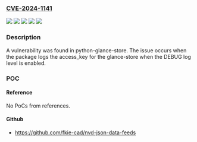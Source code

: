 ### [CVE-2024-1141](https://cve.mitre.org/cgi-bin/cvename.cgi?name=CVE-2024-1141)
![](https://img.shields.io/static/v1?label=Product&message=Red%20Hat%20OpenStack%20Platform%2016.1&color=blue)
![](https://img.shields.io/static/v1?label=Product&message=Red%20Hat%20OpenStack%20Platform%2016.2&color=blue)
![](https://img.shields.io/static/v1?label=Product&message=Red%20Hat%20OpenStack%20Platform%2017.1&color=blue)
![](https://img.shields.io/static/v1?label=Version&message=n%2Fa&color=blue)
![](https://img.shields.io/static/v1?label=Vulnerability&message=Logging%20of%20Excessive%20Data&color=brighgreen)

### Description

A vulnerability was found in python-glance-store. The issue occurs when the package logs the access_key for the glance-store when the DEBUG log level is enabled.

### POC

#### Reference
No PoCs from references.

#### Github
- https://github.com/fkie-cad/nvd-json-data-feeds

